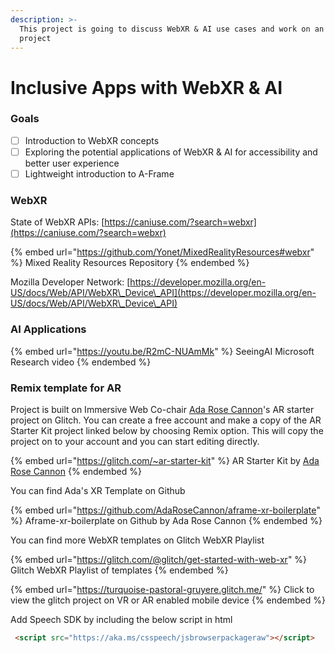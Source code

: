 ```yaml
---
description: >-
  This project is going to discuss WebXR & AI use cases and work on an hands on
  project
---
```


# Inclusive Apps with WebXR & AI

### Goals

* [ ] Introduction to WebXR concepts
* [ ] Exploring the potential applications of WebXR & AI for accessibility and better user experience
* [ ] Lightweight introduction to A-Frame

### WebXR

State of WebXR APIs: [https://caniuse.com/?search=webxr](https://caniuse.com/?search=webxr)

{% embed url="https://github.com/Yonet/MixedRealityResources#webxr" %}
Mixed Reality Resources Repository
{% endembed %}

Mozilla Developer Network: [https://developer.mozilla.org/en-US/docs/Web/API/WebXR\_Device\_API](https://developer.mozilla.org/en-US/docs/Web/API/WebXR\_Device\_API)

### AI Applications

{% embed url="https://youtu.be/R2mC-NUAmMk" %}
SeeingAI Microsoft Research video
{% endembed %}

### Remix template for AR&#x20;

Project is built on Immersive Web Co-chair [Ada Rose Cannon](https://twitter.com/AdaRoseCannon)'s AR starter project on Glitch. You can create a free account and make a copy of the AR Starter Kit project linked below by choosing Remix option. This will copy the project on to your account and you can start editing directly.&#x20;

{% embed url="https://glitch.com/~ar-starter-kit" %}
AR Starter Kit by [Ada Rose Cannon](https://glitch.com/@adarosecannon)
{% endembed %}

You can find Ada's XR Template on Github

{% embed url="https://github.com/AdaRoseCannon/aframe-xr-boilerplate" %}
Aframe-xr-boilerplate on Github by Ada Rose Cannon
{% endembed %}

You can find more WebXR templates on Glitch WebXR Playlist

{% embed url="https://glitch.com/@glitch/get-started-with-web-xr" %}
Glitch WebXR Playlist of templates
{% endembed %}

{% embed url="https://turquoise-pastoral-gruyere.glitch.me/" %}
Click to view the glitch project on VR or AR enabled mobile device
{% endembed %}

Add Speech SDK by including the below script in html

```html
 <script src="https://aka.ms/csspeech/jsbrowserpackageraw"></script>
```
